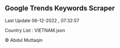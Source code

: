 

## Google Trends Keywords Scraper 
 
Last Update 06-12-2022 , 07:32:57

Country List :
VIETNAM.json



© Abdul Muttaqin 
